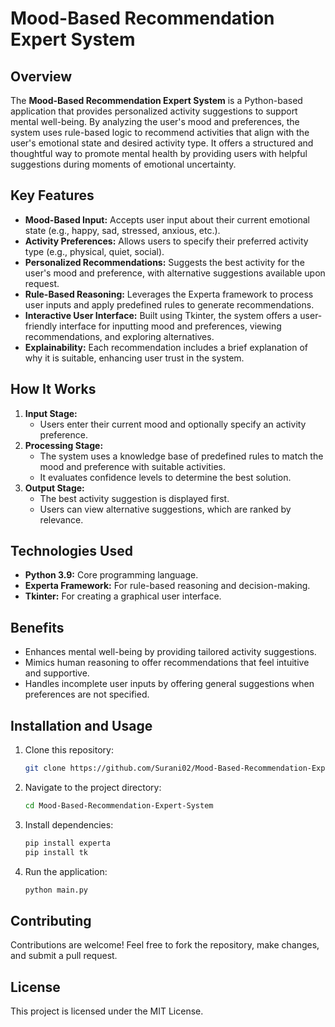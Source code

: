 # Mood-Based Recommendation Expert System  

## Overview  
The **Mood-Based Recommendation Expert System** is a Python-based application that provides personalized activity suggestions to support mental well-being. By analyzing the user's mood and preferences, the system uses rule-based logic to recommend activities that align with the user's emotional state and desired activity type. It offers a structured and thoughtful way to promote mental health by providing users with helpful suggestions during moments of emotional uncertainty.  

## Key Features  
- **Mood-Based Input:** Accepts user input about their current emotional state (e.g., happy, sad, stressed, anxious, etc.).  
- **Activity Preferences:** Allows users to specify their preferred activity type (e.g., physical, quiet, social).  
- **Personalized Recommendations:** Suggests the best activity for the user's mood and preference, with alternative suggestions available upon request.  
- **Rule-Based Reasoning:** Leverages the Experta framework to process user inputs and apply predefined rules to generate recommendations.  
- **Interactive User Interface:** Built using Tkinter, the system offers a user-friendly interface for inputting mood and preferences, viewing recommendations, and exploring alternatives.  
- **Explainability:** Each recommendation includes a brief explanation of why it is suitable, enhancing user trust in the system.  

## How It Works  
1. **Input Stage:**  
   - Users enter their current mood and optionally specify an activity preference.  
2. **Processing Stage:**  
   - The system uses a knowledge base of predefined rules to match the mood and preference with suitable activities.  
   - It evaluates confidence levels to determine the best solution.  
3. **Output Stage:**  
   - The best activity suggestion is displayed first.  
   - Users can view alternative suggestions, which are ranked by relevance.  

## Technologies Used  
- **Python 3.9:** Core programming language.  
- **Experta Framework:** For rule-based reasoning and decision-making.  
- **Tkinter:** For creating a graphical user interface.  

## Benefits  
- Enhances mental well-being by providing tailored activity suggestions.  
- Mimics human reasoning to offer recommendations that feel intuitive and supportive.  
- Handles incomplete user inputs by offering general suggestions when preferences are not specified.  

## Installation and Usage  
1. Clone this repository:  
   ```bash  
   git clone https://github.com/Surani02/Mood-Based-Recommendation-Expert-System.git  
   ```  
2. Navigate to the project directory:  
   ```bash  
   cd Mood-Based-Recommendation-Expert-System 
   ```  
3. Install dependencies:  
   ```bash  
   pip install experta
   pip install tk
   ```  
4. Run the application:  
   ```bash  
   python main.py  
   ```  

## Contributing  
Contributions are welcome! Feel free to fork the repository, make changes, and submit a pull request.  

## License  
This project is licensed under the MIT License.  
